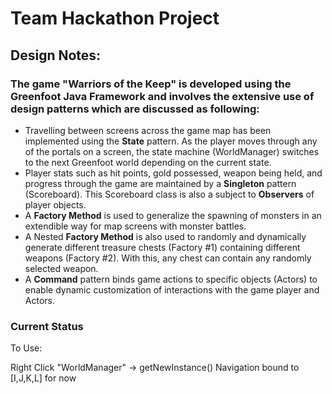 # Team Hackathon Project
## Design Notes:
### The game "Warriors of the Keep" is developed using the Greenfoot Java Framework and involves the extensive use of design patterns which are discussed as following:
* Travelling between screens across the game map has been implemented using the **State** pattern. As the player moves through any of the portals on a screen, the state machine (WorldManager) switches to the next Greenfoot world depending on the current state. 
* Player stats such as hit points, gold possessed, weapon being held, and progress through the game are maintained by a **Singleton** pattern (Scoreboard). This Scoreboard class is also a subject to **Observers** of player objects.
* A **Factory Method** is used to generalize the spawning of monsters in an extendible way for map screens with monster battles.
* A Nested **Factory Method** is also used to randomly and dynamically generate different treasure chests (Factory #1) containing different weapons (Factory #2). With this, any chest can contain any randomly selected weapon.
* A **Command** pattern binds game actions to specific objects (Actors) to enable dynamic customization of interactions with the game player and Actors.

### Current Status
To Use:

Right Click "WorldManager" -> getNewInstance()
Navigation bound to [I,J,K,L] for now
